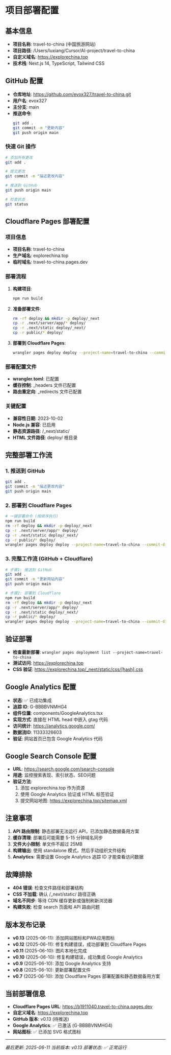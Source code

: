 # 项目部署配置

## 基本信息
- **项目名称**: travel-to-china (中国旅游网站)
- **项目路径**: /Users/luxiang/Cursor/AI-project/travel-to-china
- **自定义域名**: https://explorechina.top
- **技术栈**: Next.js 14, TypeScript, Tailwind CSS

## GitHub 配置
- **仓库地址**: https://github.com/evox327/travel-to-china.git
- **用户名**: evox327
- **主分支**: main
- **推送命令**:
  ```bash
  git add .
  git commit -m "更新内容"
  git push origin main
  ```

### 快速 Git 操作
```bash
# 添加所有更改
git add .

# 提交更改
git commit -m "描述更改内容"

# 推送到 GitHub
git push origin main

# 检查状态
git status
```

## Cloudflare Pages 部署配置

### 项目信息
- **项目名称**: travel-to-china
- **生产域名**: explorechina.top
- **临时域名**: travel-to-china.pages.dev

### 部署流程
1. **构建项目**:
   ```bash
   npm run build
   ```

2. **准备部署文件**:
   ```bash
   rm -rf deploy && mkdir -p deploy/_next
   cp -r .next/server/app/* deploy/
   cp -r .next/static deploy/_next/
   cp -r public/* deploy/
   ```

3. **部署到 Cloudflare Pages**:
   ```bash
   wrangler pages deploy deploy --project-name=travel-to-china --commit-dirty=true
   ```

### 部署配置文件
- **wrangler.toml**: 已配置
- **缓存控制**: _headers 文件已配置
- **路由重定向**: _redirects 文件已配置

### 关键配置
- **兼容性日期**: 2023-10-02
- **Node.js 兼容**: 已启用
- **静态资源路径**: /_next/static/
- **HTML 文件路径**: deploy/ 根目录

## 完整部署工作流

### 1. 推送到 GitHub
```bash
git add .
git commit -m "描述更改内容"
git push origin main
```

### 2. 部署到 Cloudflare Pages
```bash
# 一键部署命令 (按顺序执行)
npm run build
rm -rf deploy && mkdir -p deploy/_next
cp -r .next/server/app/* deploy/
cp -r .next/static deploy/_next/
cp -r public/* deploy/
wrangler pages deploy deploy --project-name=travel-to-china --commit-dirty=true
```

### 3. 完整工作流 (GitHub + Cloudflare)
```bash
# 步骤1: 推送到 GitHub
git add .
git commit -m "更新网站内容"
git push origin main

# 步骤2: 部署到 Cloudflare
npm run build
rm -rf deploy && mkdir -p deploy/_next
cp -r .next/server/app/* deploy/
cp -r .next/static deploy/_next/
cp -r public/* deploy/
wrangler pages deploy deploy --project-name=travel-to-china --commit-dirty=true
```

## 验证部署
- **检查最新部署**: `wrangler pages deployment list --project-name=travel-to-china`
- **测试访问**: https://explorechina.top
- **CSS 验证**: https://explorechina.top/_next/static/css/[hash].css

## Google Analytics 配置
- **状态**: ✅ 已成功集成
- **追踪 ID**: G-BBBBVNMHG4
- **组件位置**: components/GoogleAnalytics.tsx
- **实现方式**: 直接在 HTML head 中嵌入 gtag 代码
- **访问统计**: https://analytics.google.com/
- **数据流ID**: 11333326603
- **验证**: 网站首页已包含 Google Analytics 代码

## Google Search Console 配置
- **URL**: https://search.google.com/search-console
- **用途**: 监控搜索表现、索引状态、SEO问题
- **验证方法**: 
  1. 添加 explorechina.top 作为资源
  2. 使用 Google Analytics 验证或 HTML 标签验证
  3. 提交网站地图: https://explorechina.top/sitemap.xml

## 注意事项
1. **API 路由限制**: 静态部署无法运行 API，已添加静态数据备用方案
2. **缓存清理**: 部署后可能需要 5-15 分钟域名同步
3. **文件大小限制**: 单文件不超过 25MB
4. **构建输出**: 使用 standalone 模式，然后手动组织文件结构
5. **Analytics**: 需要设置 Google Analytics 追踪 ID 才能查看访问数据

## 故障排除
- **404 错误**: 检查文件路径和部署结构
- **CSS 不加载**: 确认 /_next/static/ 路径正确
- **域名不同步**: 等待 CDN 缓存更新或强制刷新浏览器
- **构建失败**: 检查 search 页面和 API 路由问题

## 版本发布记录
- **v0.13** (2025-06-11): 添加网站图标和PWA应用图标
- **v0.12** (2025-06-11): 修复构建错误，成功部署到 Cloudflare Pages
- **v0.11** (2025-06-10): 图片本地化完成
- **v0.10** (2025-06-10): 修复构建错误，成功集成 Google Analytics
- **v0.9** (2025-06-10): 添加 Google Analytics 支持  
- **v0.8** (2025-06-10): 更新部署配置文件
- **v0.7** (2025-06-10): 添加 Cloudflare Pages 部署配置和静态数据备用方案

## 当前部署信息
- **Cloudflare Pages URL**: https://b1911040.travel-to-china.pages.dev
- **自定义域名**: https://explorechina.top
- **GitHub 版本**: v0.13 (待推送)
- **Google Analytics**: ✅ 已激活 (G-BBBBVNMHG4)
- **网站图标**: ✅ 已添加 SVG 格式图标

---
*最后更新: 2025-06-11*
*当前版本: v0.13*
*部署状态: ✅ 正常运行*